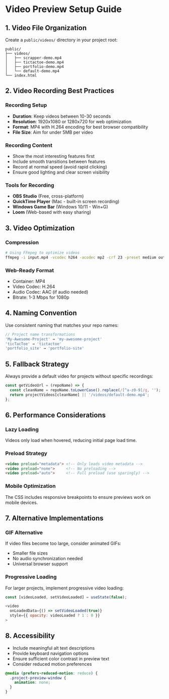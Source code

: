 # Video Preview Setup Guide

## 1. Video File Organization

Create a `public/videos/` directory in your project root:

```
public/
├── videos/
│   ├── scrapper-demo.mp4
│   ├── tictactoe-demo.mp4
│   ├── portfolio-demo.mp4
│   └── default-demo.mp4
└── index.html
```

## 2. Video Recording Best Practices

### Recording Setup
- **Duration**: Keep videos between 10-30 seconds
- **Resolution**: 1920x1080 or 1280x720 for web optimization
- **Format**: MP4 with H.264 encoding for best browser compatibility
- **File Size**: Aim for under 5MB per video

### Recording Content
- Show the most interesting features first
- Include smooth transitions between features
- Record at normal speed (avoid rapid clicking)
- Ensure good lighting and clear screen visibility

### Tools for Recording
- **OBS Studio** (Free, cross-platform)
- **QuickTime Player** (Mac - built-in screen recording)
- **Windows Game Bar** (Windows 10/11 - Win+G)
- **Loom** (Web-based with easy sharing)

## 3. Video Optimization

### Compression
```bash
# Using FFmpeg to optimize videos
ffmpeg -i input.mp4 -vcodec h264 -acodec mp2 -crf 23 -preset medium output.mp4
```

### Web-Ready Format
- Container: MP4
- Video Codec: H.264
- Audio Codec: AAC (if audio needed)
- Bitrate: 1-3 Mbps for 1080p

## 4. Naming Convention

Use consistent naming that matches your repo names:

```javascript
// Project name transformations
'My-Awesome-Project' → 'my-awesome-project'
'ticTacToe' → 'tictactoe'
'portfolio_site' → 'portfolio-site'
```

## 5. Fallback Strategy

Always provide a default video for projects without specific recordings:

```javascript
const getVideoUrl = (repoName) => {
  const cleanName = repoName.toLowerCase().replace(/[^a-z0-9]/g, '');
  return projectVideos[cleanName] || '/videos/default-demo.mp4';
};
```

## 6. Performance Considerations

### Lazy Loading
Videos only load when hovered, reducing initial page load time.

### Preload Strategy
```html
<video preload="metadata"> <!-- Only loads video metadata -->
<video preload="none">     <!-- No preloading -->
<video preload="auto">     <!-- Full preload (use sparingly) -->
```

### Mobile Optimization
The CSS includes responsive breakpoints to ensure previews work on mobile devices.

## 7. Alternative Implementations

### GIF Alternative
If video files become too large, consider animated GIFs:
- Smaller file sizes
- No audio synchronization needed
- Universal browser support

### Progressive Loading
For larger projects, implement progressive video loading:
```javascript
const [videoLoaded, setVideoLoaded] = useState(false);

<video
  onLoadedData={() => setVideoLoaded(true)}
  style={{ opacity: videoLoaded ? 1 : 0 }}
>
```

## 8. Accessibility

- Include meaningful alt text descriptions
- Provide keyboard navigation options
- Ensure sufficient color contrast in preview text
- Consider reduced motion preferences

```css
@media (prefers-reduced-motion: reduce) {
  .project-preview-window {
    animation: none;
  }
}
```